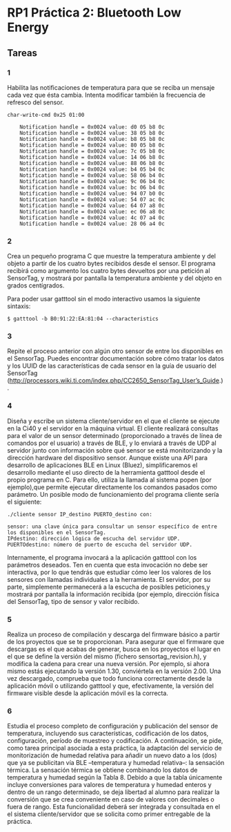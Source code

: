 # RP1 Práctica 2: Bluetooth Low Energy
##  Tareas  


###  1
Habilita las notificaciones de temperatura para que se reciba un mensaje cada vez que ésta cambia. Intenta modificar también la frecuencia de refresco del sensor. 

    char-write-cmd 0x25 01:00

        Notification handle = 0x0024 value: d0 05 b8 0c 
        Notification handle = 0x0024 value: 38 05 b8 0c 
        Notification handle = 0x0024 value: b8 05 b8 0c 
        Notification handle = 0x0024 value: 80 05 b8 0c 
        Notification handle = 0x0024 value: 7c 05 b8 0c 
        Notification handle = 0x0024 value: 14 06 b8 0c 
        Notification handle = 0x0024 value: 88 06 b8 0c 
        Notification handle = 0x0024 value: b4 05 b4 0c 
        Notification handle = 0x0024 value: 58 06 b4 0c 
        Notification handle = 0x0024 value: 9c 06 b4 0c 
        Notification handle = 0x0024 value: bc 06 b4 0c 
        Notification handle = 0x0024 value: 94 07 b0 0c 
        Notification handle = 0x0024 value: 54 07 ac 0c 
        Notification handle = 0x0024 value: 64 07 a8 0c 
        Notification handle = 0x0024 value: ec 06 a8 0c 
        Notification handle = 0x0024 value: 4c 07 a4 0c 
        Notification handle = 0x0024 value: 28 06 a4 0c 


### 2
Crea un pequeño programa C que muestre la temperatura ambiente y del objeto a partir de los cuatro bytes recibidos desde el sensor. El programa recibirá como argumento los cuatro bytes devueltos por una petición al SensorTag, y mostrará por pantalla la temperatura ambiente y del objeto en grados centígrados. 

Para poder usar gatttool sin el modo interactivo usamos la siguiente sintaxis:

    $ gatttool -b B0:91:22:EA:81:04 --characteristics


### 3
Repite el proceso anterior con algún otro sensor de entre los disponibles en el SensorTag. Puedes encontrar documentación sobre cómo tratar los datos y los UUID de las características de cada sensor en la guía de usuario del SensorTag (http://processors.wiki.ti.com/index.php/CC2650_SensorTag_User’s_Guide.). 

### 4
Diseña y escribe un sistema cliente/servidor en el que el cliente se ejecute en la Ci40 y el servidor en la máquina virtual. El cliente realizará consultas para el valor de un sensor determinado (proporcionado a través de línea de comandos por el usuario) a través de BLE, y lo enviará a través de UDP al servidor junto con información sobre qué sensor se está monitorizando y la dirección hardware del dispositivo sensor. Aunque existe una API para desarrollo de aplicaciones BLE en Linux (Bluez), simplificaremos el desarrollo mediante el uso directo de la herramienta gatttool desde el propio programa en C. Para ello, utiliza la llamada al sistema popen (por ejemplo),que permite ejecutar directamente los comandos pasados como parámetro. Un posible modo de funcionamiento del programa cliente sería el siguiente:

    ./cliente sensor IP_destino PUERTO_destino con: 

    sensor: una clave única para consultar un sensor específico de entre los disponibles en el SensorTag.
    IPdestino: dirección lógica de escucha del servidor UDP.
    PUERTOdestino: número de puerto de escucha del servidor UDP.

Internamente, el programa invocará a la aplicación gatttool con los parámetros deseados. Ten en cuenta que esta invocación no debe ser interactiva, por lo que tendrás que estudiar cómo leer los valores de los sensores con llamadas individuales a la herramienta. El servidor, por su parte, simplemente permanecerá a la escucha de posibles peticiones,y mostrará por pantalla la información recibida (por ejemplo, dirección física del SensorTag, tipo de sensor y valor recibido. 
###  5
Realiza un proceso de compilación y descarga del firmware básico a partir de los
proyectos que se te proporcionan. Para asegurar que el firmware que descargas es el
que acabas de generar, busca en los proyectos el lugar en el que se define la versión
del mismo (fichero sensortag_revision.h), y modifica la cadena para crear una nueva
versión. Por ejemplo, si ahora mismo estás ejecutando la versión 1.30, conviértela en
la versión 2.00. Una vez descargado, comprueba que todo funciona correctamente
desde la aplicación móvil o utilizando gatttool y que, efectivamente, la versión
del firmware visible desde la aplicación móvil es la correcta.

### 6
Estudia el proceso completo de configuración y publicación del sensor de temperatura,
incluyendo sus características, codificación de los datos, configuración, período
de muestreo y codificación.
A continuación, se pide, como tarea principal asociada a esta práctica, la adaptación
del servicio de monitorización de humedad relativa para añadir un nuevo dato a
los (dos) que ya se publicitan vía BLE –temperatura y humedad relativa–: la sensación
térmica.
La sensación térmica se obtiene combinando los datos de temperatura y humedad
según la Tabla 8. Debido a que la tabla únicamente incluye conversiones para valores
de temperatura y humedad enteros y dentro de un rango determinado, se deja
libertad al alumno para realizar la conversión que se crea conveniente en caso de
valores con decimales o fuera de rango.
Esta funcionalidad deberá ser integrada y consultada en el el sistema cliente/servidor
que se solicita como primer entregable de la práctica.
